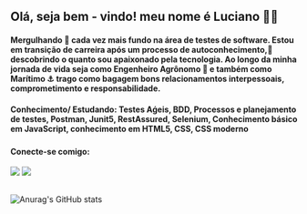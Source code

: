 
## Olá, seja bem - vindo! meu nome é Luciano 👋😀

#### Mergulhando 🤿 cada vez mais fundo na área de testes de software. Estou em transição de carreira  após um processo de autoconhecimento,🧠 descobrindo o quanto sou apaixonado pela tecnologia. Ao longo da minha jornada de vida seja como Engenheiro Agrônomo 🌱 e também como Marítimo ⚓ trago como bagagem bons relacionamentos interpessoais, comprometimento e responsabilidade.

#### Conhecimento/ Estudando:  Testes Aǵeis, BDD, Processos e planejamento de testes, Postman, Junit5, RestAssured, Selenium, Conhecimento básico em JavaScript, conhecimento em HTML5, CSS, CSS moderno

###

#### Conecte-se comigo:
<div>
  <a href="https://www.linkedin.com/in/lucianopalmeira/" target="_blanck"><img src="https://img.shields.io/badge/LinkedIn-0077B5?style=for-the-badge&logo=linkedin&logoColor=white"></a>
   <a href="(https://www.instagram.com/lucpalmeira/)" target="_blanck"><img src="https://img.shields.io/badge/Instagram-E4405F?style=for-the-badge&logo=instagram&logoColor=white"></a>
  
</div>


##

![Anurag's GitHub stats](https://github-readme-stats.vercel.app/api?username=lucpalmeira&show_icons=true&theme=merko)
##



            
          
          
